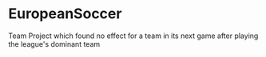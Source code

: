 # EuropeanSoccer
Team Project which found no effect for a team in its next game after playing the league's dominant team
